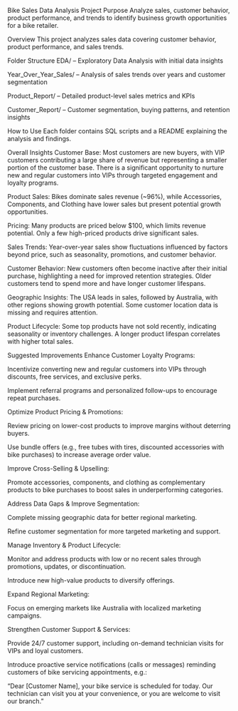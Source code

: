 
Bike Sales Data Analysis Project
Purpose
Analyze sales, customer behavior, product performance, and trends to identify business growth opportunities for a bike retailer.

Overview
This project analyzes sales data covering customer behavior, product performance, and sales trends.

Folder Structure
EDA/ – Exploratory Data Analysis with initial data insights

Year_Over_Year_Sales/ – Analysis of sales trends over years and customer segmentation

Product_Report/ – Detailed product-level sales metrics and KPIs

Customer_Report/ – Customer segmentation, buying patterns, and retention insights

How to Use
Each folder contains SQL scripts and a README explaining the analysis and findings.

Overall Insights
Customer Base:
Most customers are new buyers, with VIP customers contributing a large share of revenue but representing a smaller portion of the customer base. There is a significant opportunity to nurture new and regular customers into VIPs through targeted engagement and loyalty programs.

Product Sales:
Bikes dominate sales revenue (~96%), while Accessories, Components, and Clothing have lower sales but present potential growth opportunities.

Pricing:
Many products are priced below $100, which limits revenue potential. Only a few high-priced products drive significant sales.

Sales Trends:
Year-over-year sales show fluctuations influenced by factors beyond price, such as seasonality, promotions, and customer behavior.

Customer Behavior:
New customers often become inactive after their initial purchase, highlighting a need for improved retention strategies. Older customers tend to spend more and have longer customer lifespans.

Geographic Insights:
The USA leads in sales, followed by Australia, with other regions showing growth potential. Some customer location data is missing and requires attention.

Product Lifecycle:
Some top products have not sold recently, indicating seasonality or inventory challenges. A longer product lifespan correlates with higher total sales.

Suggested Improvements
Enhance Customer Loyalty Programs:

Incentivize converting new and regular customers into VIPs through discounts, free services, and exclusive perks.

Implement referral programs and personalized follow-ups to encourage repeat purchases.

Optimize Product Pricing & Promotions:

Review pricing on lower-cost products to improve margins without deterring buyers.

Use bundle offers (e.g., free tubes with tires, discounted accessories with bike purchases) to increase average order value.

Improve Cross-Selling & Upselling:

Promote accessories, components, and clothing as complementary products to bike purchases to boost sales in underperforming categories.

Address Data Gaps & Improve Segmentation:

Complete missing geographic data for better regional marketing.

Refine customer segmentation for more targeted marketing and support.

Manage Inventory & Product Lifecycle:

Monitor and address products with low or no recent sales through promotions, updates, or discontinuation.

Introduce new high-value products to diversify offerings.

Expand Regional Marketing:

Focus on emerging markets like Australia with localized marketing campaigns.

Strengthen Customer Support & Services:

Provide 24/7 customer support, including on-demand technician visits for VIPs and loyal customers.

Introduce proactive service notifications (calls or messages) reminding customers of bike servicing appointments, e.g.:

“Dear [Customer Name], your bike service is scheduled for today. Our technician can visit you at your convenience, or you are welcome to visit our branch.”